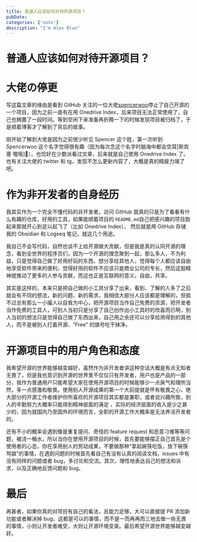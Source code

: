 ```yaml
---
title: 普通人应该如何对待开源项目？
pubDate:
categories: ['note']
description: "I'm Alex Blue"
---
```


# 普通人应该如何对待开源项目？

# 大佬**の**停更

写这篇文章的缘由是看到 GitHub 关注的一位大佬[spencerwoo](https://github.com/spencerwooo)停止了自己开源的一个项目，因为之前一直有在用 Onedrive Index，后来项目无法正常使用了，自己也搁置了一段时间。等到空闲下来准备再折腾一下的时候发现项目被归档了，于是顺着博客才了解到了背后的故事。

刚开始了解到大佬是因为之前很少听见 Spencer 这个姓，第一次听到 Spencerwoo 这个名字觉得很有趣（因为每次念这个名字时脑海中都会空耳[斯宾塞 喔哦]🐶），也恰好在少数派看过文章，后来就是自己使用 Onedrive Index 了。也有关注大佬的 twitter 和 tg，发现不怎么更新内容了，大概是真的精疲力竭了吧。

# 作为非开发者的自身经历

我其实作为一个完全不懂代码的非开发者，访问 GitHub 就真的只是为了看看有什么有趣的仓库，好用的工具，如果能顺着项目的 `README.md`自己把感兴趣的项目跑起来那就开心到足以起飞了（比如 Onedrive Index）， 然后就是用 GitHub 存储我的 Obsidian 和 Logseq 笔记，就这几个用途。

我自己不会写代码，自然也谈不上给开源做大贡献，但是我是真的认同开源的理念，看到全世界的程序员们，因为一个开源的理念聚到一起，那么多人，不为利益，只是觉得自己做了好用好玩的东西，想分享给其他人，觉得每个人都应该自由地享受软件带来的便利，觉得好用的软件不应该只是商业公司的专长，然后这股精神就推动了更多的人参与贡献，而这也正是互联网的意义，自由，共享。

其实是这样的，本来只是把自己做的小工具分享了出来，看到、了解的人多了之后就会有不同的想法，新的问题、新的需求，我相信大部分人应该都是理解的，但抵不过总有那么一小撮人以自我为中心，把开源项目当作自己免费的资源，把开发者当作免费的工具人，可别人当初只是分享了自己创作出小工具时的欣喜而已啊，别人当初的想法只是觉得自己做了东西出来，自己用之余还可以分享给用得到的其他人，而不是被别人打着开源、“Free” 的旗号吃干抹净。

# 开源项目中的用户角色和态度

我希望开源的世界能够越变越好，虽然作为非开发者讲这种空话大概是有点无知者无畏了，但是我也意识到开源的世界里不仅仅只有开发者，用户也是产品的一部分，我作为普通用户只能希望大家在使用开源项目的时候能够少一点戾气和理所当然，多一点感激和敬畏。使用别人开源成果的第一个大前提就是怀有敬畏之心，绝大部分的开源工作者维护你所喜欢的开源项目其实都是兼职，或者说兴趣所致，别人的辛勤努力大概率只能得到精神层面的满足 ，实际的经济层面的收入是少之甚少的，因为就国内乃至国外的环境而言，全职的开源工作大概率是无法养活开发者的。

还有不小的概率会遇到像是重复提问、奇怪的 feature request 和恶意刁难等等问题，被浇一桶水，所以当你在使用开源项目的时候，首先要能够摆正自己首先是个使用者的心态，你在享用别人的劳动成果，不要做那种“拿起碗筷吃饭，放下碗筷骂娘”的事情，在遇到问题的时候首先看自己有没有认真的阅读文档，issues 中有没有同样的问题或者 bug，多讨论和交流。其次，理性地表达自己的想法和诉求，以及正确地反馈问题和 bug。

# 最后

再甚者，如果你真的对项目有自己的看法，且能力足够，大可以直接提 PR 添加新功能或者解决掉 bug，这都是可以的事情，而不是一而再再而三地去做一些无畏的事情，小则让开发者难受，大则让开源环境变臭。最后希望开源世界能够越变越好。
